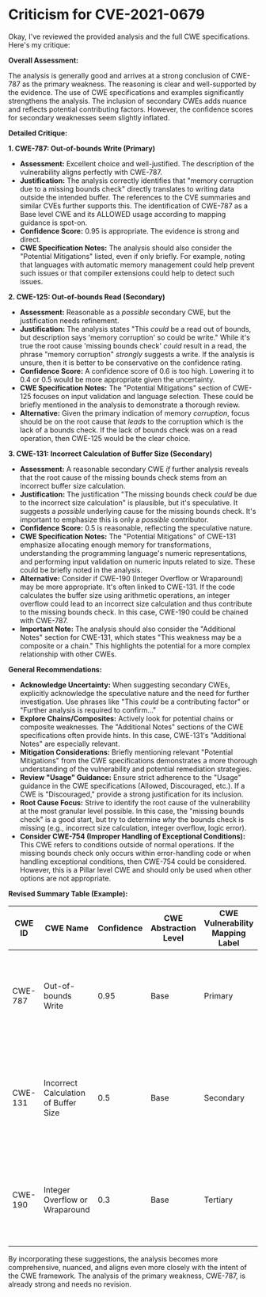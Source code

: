 # Criticism for CVE-2021-0679

Okay, I've reviewed the provided analysis and the full CWE specifications. Here's my critique:

**Overall Assessment:**

The analysis is generally good and arrives at a strong conclusion of CWE-787 as the primary weakness. The reasoning is clear and well-supported by the evidence. The use of CWE specifications and examples significantly strengthens the analysis.  The inclusion of secondary CWEs adds nuance and reflects potential contributing factors. However, the confidence scores for secondary weaknesses seem slightly inflated.

**Detailed Critique:**

**1. CWE-787: Out-of-bounds Write (Primary)**

*   **Assessment:** Excellent choice and well-justified. The description of the vulnerability aligns perfectly with CWE-787.
*   **Justification:** The analysis correctly identifies that "memory corruption due to a missing bounds check" directly translates to writing data outside the intended buffer.  The references to the CVE summaries and similar CVEs further supports this. The identification of CWE-787 as a Base level CWE and its ALLOWED usage according to mapping guidance is spot-on.
*   **Confidence Score:** 0.95 is appropriate. The evidence is strong and direct.
*   **CWE Specification Notes:**  The analysis should also consider the "Potential Mitigations" listed, even if only briefly. For example, noting that languages with automatic memory management could help prevent such issues or that compiler extensions could help to detect such issues.

**2. CWE-125: Out-of-bounds Read (Secondary)**

*   **Assessment:**  Reasonable as a *possible* secondary CWE, but the justification needs refinement.
*   **Justification:** The analysis states "This *could* be a read out of bounds, but description says 'memory corruption' so could be write." While it's true the root cause 'missing bounds check' *could* result in a read, the phrase "memory corruption" *strongly* suggests a write. If the analysis is unsure, then it is better to be conservative on the confidence rating.
*   **Confidence Score:** A confidence score of 0.6 is too high. Lowering it to 0.4 or 0.5 would be more appropriate given the uncertainty.
*   **CWE Specification Notes:** The "Potential Mitigations" section of CWE-125 focuses on input validation and language selection. These could be briefly mentioned in the analysis to demonstrate a thorough review.
*   **Alternative:** Given the primary indication of memory *corruption*, focus should be on the root cause that *leads* to the corruption which is the lack of a bounds check. If the lack of bounds check was on a read operation, then CWE-125 would be the clear choice.

**3. CWE-131: Incorrect Calculation of Buffer Size (Secondary)**

*   **Assessment:** A reasonable secondary CWE *if* further analysis reveals that the root cause of the missing bounds check stems from an incorrect buffer size calculation.
*   **Justification:** The justification "The missing bounds check *could* be due to the incorrect size calculation" is plausible, but it's speculative. It suggests a *possible* underlying cause for the missing bounds check. It's important to emphasize this is only a *possible* contributor.
*   **Confidence Score:** 0.5 is reasonable, reflecting the speculative nature.
*   **CWE Specification Notes:** The "Potential Mitigations" of CWE-131 emphasize allocating enough memory for transformations, understanding the programming language's numeric representations, and performing input validation on numeric inputs related to size. These could be briefly noted in the analysis.
*   **Alternative:** Consider if CWE-190 (Integer Overflow or Wraparound) may be more appropriate. It's often linked to CWE-131. If the code calculates the buffer size using arithmetic operations, an integer overflow could lead to an incorrect size calculation and thus contribute to the missing bounds check. In this case, CWE-190 could be chained with CWE-787.
*   **Important Note:** The analysis should also consider the "Additional Notes" section for CWE-131, which states "This weakness may be a composite or a chain."  This highlights the potential for a more complex relationship with other CWEs.

**General Recommendations:**

*   **Acknowledge Uncertainty:** When suggesting secondary CWEs, explicitly acknowledge the speculative nature and the need for further investigation.  Use phrases like "This *could* be a contributing factor" or "Further analysis is required to confirm..."
*   **Explore Chains/Composites:**  Actively look for potential chains or composite weaknesses. The "Additional Notes" sections of the CWE specifications often provide hints. In this case, CWE-131's "Additional Notes" are especially relevant.
*   **Mitigation Considerations:** Briefly mentioning relevant "Potential Mitigations" from the CWE specifications demonstrates a more thorough understanding of the vulnerability and potential remediation strategies.
*   **Review "Usage" Guidance:** Ensure strict adherence to the "Usage" guidance in the CWE specifications (Allowed, Discouraged, etc.). If a CWE is "Discouraged," provide a strong justification for its inclusion.
*   **Root Cause Focus:** Strive to identify the root cause of the vulnerability at the most granular level possible. In this case, the "missing bounds check" is a good start, but try to determine *why* the bounds check is missing (e.g., incorrect size calculation, integer overflow, logic error).
*   **Consider CWE-754 (Improper Handling of Exceptional Conditions):** This CWE refers to conditions outside of normal operations. If the missing bounds check only occurs within error-handling code or when handling exceptional conditions, then CWE-754 could be considered. However, this is a Pillar level CWE and should only be used when other options are not appropriate.

**Revised Summary Table (Example):**

| CWE ID | CWE Name | Confidence | CWE Abstraction Level | CWE Vulnerability Mapping Label | CWE-Vulnerability Mapping Notes |
|---|---|---|---|---|---|
| CWE-787 | Out-of-bounds Write | 0.95 | Base | Primary | Allowed. Matches the root cause of memory corruption due to a missing bounds check. |
| CWE-131 | Incorrect Calculation of Buffer Size | 0.5 | Base | Secondary | Allowed. The missing bounds check *could* stem from an incorrect size calculation. Requires further investigation. |
| CWE-190 | Integer Overflow or Wraparound | 0.3 | Base | Tertiary | Allowed. A possible cause of CWE-131, especially if buffer size is derived from complex calculation. |

By incorporating these suggestions, the analysis becomes more comprehensive, nuanced, and aligns even more closely with the intent of the CWE framework. The analysis of the primary weakness, CWE-787, is already strong and needs no revision.